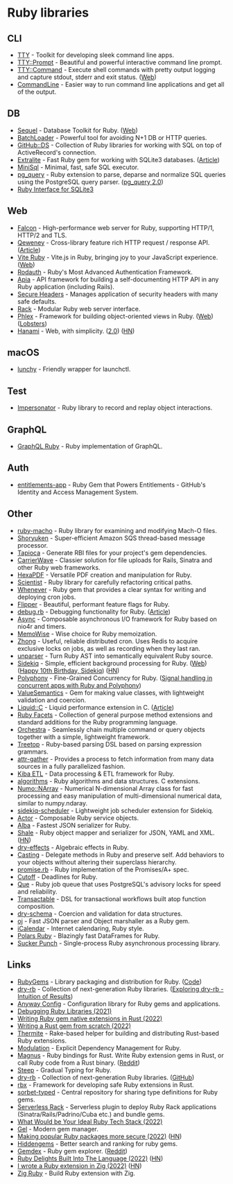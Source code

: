 # Ruby libraries

## CLI

- [TTY](https://github.com/piotrmurach/tty) - Toolkit for developing sleek command line apps.
- [TTY::Prompt](https://github.com/piotrmurach/tty-prompt) - Beautiful and powerful interactive command line prompt.
- [TTY::Command](https://github.com/piotrmurach/tty-command) - Execute shell commands with pretty output logging and capture stdout, stderr and exit status. ([Web](https://ttytoolkit.org/))
- [CommandLine](https://github.com/DragonRuby/command_line) - Easier way to run command line applications and get all of the output.

## DB

- [Sequel](https://github.com/jeremyevans/sequel) - Database Toolkit for Ruby. ([Web](https://sequel.jeremyevans.net/))
- [BatchLoader](https://github.com/exAspArk/batch-loader) - Powerful tool for avoiding N+1 DB or HTTP queries.
- [GitHub::DS](https://github.com/github/github-ds) - Collection of Ruby libraries for working with SQL on top of ActiveRecord's connection.
- [Extralite](https://github.com/digital-fabric/extralite) - Fast Ruby gem for working with SQLite3 databases. ([Article](https://noteflakes.com/articles/2021-12-15-extralite))
- [MiniSql](https://github.com/discourse/mini_sql) - Minimal, fast, safe SQL executor.
- [pg_query](https://github.com/pganalyze/pg_query) - Ruby extension to parse, deparse and normalize SQL queries using the PostgreSQL query parser. ([pg_query 2.0](https://pganalyze.com/blog/pg-query-2-0-postgres-query-parser))
- [Ruby Interface for SQLite3](https://github.com/sparklemotion/sqlite3-ruby)

## Web

- [Falcon](https://github.com/socketry/falcon) - High-performance web server for Ruby, supporting HTTP/1, HTTP/2 and TLS.
- [Qeweney](https://github.com/digital-fabric/qeweney) - Cross-library feature rich HTTP request / response API. ([Article](https://noteflakes.com/articles/2021-12-03-qeweney))
- [Vite Ruby](https://github.com/ElMassimo/vite_ruby) - Vite.js in Ruby, bringing joy to your JavaScript experience. ([Web](https://vite-ruby.netlify.app/))
- [Rodauth](https://github.com/jeremyevans/rodauth) - Ruby's Most Advanced Authentication Framework.
- [Apia](https://github.com/krystal/apia) - API framework for building a self-documenting HTTP API in any Ruby application (including Rails).
- [Secure Headers](https://github.com/github/secure_headers) - Manages application of security headers with many safe defaults.
- [Rack](https://github.com/rack/rack) - Modular Ruby web server interface.
- [Phlex](https://github.com/joeldrapper/phlex) - Framework for building object-oriented views in Ruby. ([Web](https://www.phlex.fun/)) ([Lobsters](https://lobste.rs/s/b9pmgv/phlex_fast_object_oriented_view))
- [Hanami](https://github.com/hanami/hanami) - Web, with simplicity. ([2.0](https://hanamirb.org/blog/2022/11/22/announcing-hanami-200/)) ([HN](https://news.ycombinator.com/item?id=33705249))

## macOS

- [lunchy](https://github.com/eddiezane/lunchy) - Friendly wrapper for launchctl.

## Test

- [Impersonator](https://github.com/jorgemanrubia/impersonator) - Ruby library to record and replay object interactions.

## GraphQL

- [GraphQL Ruby](https://github.com/rmosolgo/graphql-ruby) - Ruby implementation of GraphQL.

## Auth

- [entitlements-app](https://github.com/github/entitlements-app) - Ruby Gem that Powers Entitlements - GitHub's Identity and Access Management System.

## Other

- [ruby-macho](https://github.com/Homebrew/ruby-macho) - Ruby library for examining and modifying Mach-O files.
- [Shoryuken](https://github.com/phstc/shoryuken) - Super-efficient Amazon SQS thread-based message processor.
- [Tapioca](https://github.com/Shopify/tapioca) - Generate RBI files for your project's gem dependencies.
- [CarrierWave](https://github.com/carrierwaveuploader/carrierwave) - Classier solution for file uploads for Rails, Sinatra and other Ruby web frameworks.
- [HexaPDF](https://github.com/gettalong/hexapdf) - Versatile PDF creation and manipulation for Ruby.
- [Scientist](https://github.com/github/scientist) - Ruby library for carefully refactoring critical paths.
- [Whenever](https://github.com/javan/whenever) - Ruby gem that provides a clear syntax for writing and deploying cron jobs.
- [Flipper](https://github.com/jnunemaker/flipper) - Beautiful, performant feature flags for Ruby.
- [debug.rb](https://github.com/ruby/debug) - Debugging functionality for Ruby. ([Article](https://dev.to/st0012/a-sneak-peek-of-ruby-s-new-debugger-5caa))
- [Async](https://github.com/socketry/async) - Composable asynchronous I/O framework for Ruby based on nio4r and timers.
- [MemoWise](https://github.com/panorama-ed/memo_wise) - Wise choice for Ruby memoization.
- [Zhong](https://github.com/nickelser/zhong) - Useful, reliable distributed cron. Uses Redis to acquire exclusive locks on jobs, as well as recording when they last ran.
- [unparser](https://github.com/mbj/unparser) - Turn Ruby AST into semantically equivalent Ruby source.
- [Sidekiq](https://github.com/mperham/sidekiq) - Simple, efficient background processing for Ruby. ([Web](https://sidekiq.org/)) ([Happy 10th Birthday, Sidekiq](https://www.mikeperham.com/2022/01/17/happy-10th-birthday-sidekiq/)) ([HN](https://news.ycombinator.com/item?id=30917740))
- [Polyphony](https://github.com/digital-fabric/polyphony) - Fine-Grained Concurrency for Ruby. ([Signal handling in concurrent apps with Ruby and Polyphony](https://noteflakes.com/articles/2021-11-23-signal-handling))
- [ValueSemantics](https://github.com/tomdalling/value_semantics) - Gem for making value classes, with lightweight validation and coercion.
- [Liquid::C](https://github.com/Shopify/liquid-c) - Liquid performance extension in C. ([Article](https://shopify.engineering/refactor-path-to-faster-rendering-liquid-c))
- [Ruby Facets](https://github.com/rubyworks/facets) - Collection of general purpose method extensions and standard additions for the Ruby programming language.
- [Orchestra](https://github.com/ntl/orchestra) - Seamlessly chain multiple command or query objects together with a simple, lightweight framework.
- [Treetop](https://github.com/cjheath/treetop) - Ruby-based parsing DSL based on parsing expression grammars.
- [attr-gather](https://github.com/ianks/attr-gather) - Provides a process to fetch information from many data sources in a fully parallelized fashion.
- [Kiba ETL](https://github.com/thbar/kiba) - Data processing & ETL framework for Ruby.
- [algorithms](https://github.com/kanwei/algorithms) - Ruby algorithms and data structures. C extensions.
- [Numo::NArray](https://github.com/ruby-numo/numo-narray) - Numerical N-dimensional Array class for fast processing and easy manipulation of multi-dimensional numerical data, similar to numpy.ndaray.
- [sidekiq-scheduler](https://github.com/moove-it/sidekiq-scheduler) - Lightweight job scheduler extension for Sidekiq.
- [Actor](https://github.com/sunny/actor) - Composable Ruby service objects.
- [Alba](https://github.com/okuramasafumi/alba) - Fastest JSON serializer for Ruby.
- [Shale](https://github.com/kgiszczak/shale) - Ruby object mapper and serializer for JSON, YAML and XML. ([HN](https://news.ycombinator.com/item?id=31567755))
- [dry-effects](https://github.com/dry-rb/dry-effects) - Algebraic effects in Ruby.
- [Casting](https://github.com/saturnflyer/casting) - Delegate methods in Ruby and preserve self. Add behaviors to your objects without altering their superclass hierarchy.
- [promise.rb](https://github.com/lgierth/promise.rb) - Ruby implementation of the Promises/A+ spec.
- [Cutoff](https://github.com/justinhoward/cutoff) - Deadlines for Ruby.
- [Que](https://github.com/que-rb/que) - Ruby job queue that uses PostgreSQL's advisory locks for speed and reliability.
- [Transactable](https://github.com/bkuhlmann/transactable) - DSL for transactional workflows built atop function composition.
- [dry-schema](https://github.com/dry-rb/dry-schema) - Coercion and validation for data structures.
- [oj](https://github.com/ohler55/oj) - Fast JSON parser and Object marshaller as a Ruby gem.
- [iCalendar](https://github.com/icalendar/icalendar) - Internet calendaring, Ruby style.
- [Polars Ruby](https://github.com/ankane/polars-ruby) - Blazingly fast DataFrames for Ruby.
- [Sucker Punch](https://github.com/brandonhilkert/sucker_punch) - Single-process Ruby asynchronous processing library.

## Links

- [RubyGems](https://rubygems.org/) - Library packaging and distribution for Ruby. ([Code](https://github.com/rubygems/rubygems))
- [dry-rb](https://dry-rb.org/) - Collection of next-generation Ruby libraries. ([Exploring dry-rb - Intuition of Results](https://dev.to/baweaver/exploring-dryrb-intuition-of-results-1lnd))
- [Anyway Config](https://github.com/palkan/anyway_config) - Configuration library for Ruby gems and applications.
- [Debugging Ruby Libraries (2021)](https://maximomussini.com/posts/debugging-ruby-libraries/)
- [Writing Ruby gem native extensions in Rust (2022)](https://briankung.dev/2022/01/31/sneak-preview-writing-ruby-gem-native-extensions-in-rust/)
- [Writing a Rust gem from scratch (2022)](https://briankung.dev/2022/02/02/writing-a-rust-gem-from-scratch/)
- [Thermite](https://github.com/malept/thermite) - Rake-based helper for building and distributing Rust-based Ruby extensions.
- [Modulation](https://github.com/digital-fabric/modulation) - Explicit Dependency Management for Ruby.
- [Magnus](https://github.com/matsadler/magnus) - Ruby bindings for Rust. Write Ruby extension gems in Rust, or call Ruby code from a Rust binary. ([Reddit](https://www.reddit.com/r/ruby/comments/tuwlcz/magnus_ruby_bindings_for_rust/))
- [Steep](https://github.com/soutaro/steep) - Gradual Typing for Ruby.
- [dry-rb](https://dry-rb.org/) - Collection of next-generation Ruby libraries. ([GitHub](https://github.com/dry-rb))
- [rbx](https://github.com/ianks/rb-sys) - Framework for developing safe Ruby extensions in Rust.
- [sorbet-typed](https://github.com/sorbet/sorbet-typed) - Central repository for sharing type definitions for Ruby gems.
- [Serverless Rack](https://github.com/logandk/serverless-rack) - Serverless plugin to deploy Ruby Rack applications (Sinatra/Rails/Padrino/Cuba etc.) and bundle gems.
- [What Would be Your Ideal Ruby Tech Stack (2022)](https://www.reddit.com/r/ruby/comments/ueptad/what_would_be_your_ideal_ruby_tech_stack/)
- [Gel](https://github.com/gel-rb/gel) - Modern gem manager.
- [Making popular Ruby packages more secure (2022)](https://blog.rubygems.org/2022/06/13/making-packages-more-secure.html) ([HN](https://news.ycombinator.com/item?id=31730221))
- [Hiddengems](https://gitlab.com/svdasein/hiddengems) - Better search and ranking for ruby gems.
- [Gemdex](http://gemdex.org/) - Ruby gem explorer. ([Reddit](https://www.reddit.com/r/ruby/comments/y6dmrq/new_site_gemdexorg_helps_you_find_gems_for_your/))
- [Ruby Delights Built Into The Language (2022)](https://technology.doximity.com/articles/ruby-delights-built-into-the-language) ([HN](https://news.ycombinator.com/item?id=34072349))
- [I wrote a Ruby extension in Zig (2022)](https://katafrakt.me/2022/12/25/ruby-extension-zig/) ([HN](https://news.ycombinator.com/item?id=34134866))
- [Zig Ruby](https://github.com/katafrakt/zig-ruby) - Build Ruby extension with Zig.
